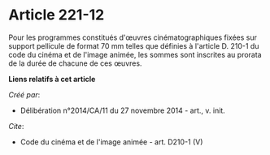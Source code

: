 # Article 221-12

Pour les programmes constitués d'œuvres cinématographiques fixées sur support pellicule de format 70 mm telles que définies à
l'article D. 210-1 du code du cinéma et de l'image animée, les sommes sont inscrites au prorata de la durée de chacune de ces
œuvres.

**Liens relatifs à cet article**

_Créé par_:

  - Délibération n°2014/CA/11 du 27 novembre 2014 - art., v. init.

_Cite_:

  - Code du cinéma et de l'image animée - art. D210-1 (V)
